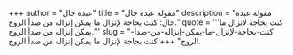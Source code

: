 +++
author = "عبده خال"
title = "مقولة عبده خال"
description = "مقولة عبده خال: كنت بحاجة لإنزال ما يمكن إنزاله من صدأ الروح."
quote = '''كنت بحاجة لإنزال ما يمكن إنزاله من صدأ الروح.''' 
slug = "كنت-بحاجة-لإنزال-ما-يمكن-إنزاله-من-صدأ-الروح"
+++
كنت بحاجة لإنزال ما يمكن إنزاله من صدأ الروح.
